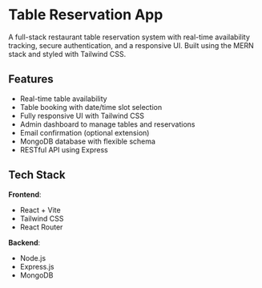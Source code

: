 # Table Reservation App

A full-stack restaurant table reservation system with real-time availability tracking, secure authentication, and a responsive UI. Built using the MERN stack and styled with Tailwind CSS.

## Features

- Real-time table availability
- Table booking with date/time slot selection
- Fully responsive UI with Tailwind CSS
- Admin dashboard to manage tables and reservations
- Email confirmation (optional extension)
- MongoDB database with flexible schema
- RESTful API using Express

## Tech Stack

**Frontend**:

- React + Vite
- Tailwind CSS
- React Router

**Backend**:

- Node.js
- Express.js
- MongoDB
